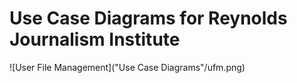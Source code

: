 # Use Case Diagrams for Reynolds Journalism Institute #
![User File Management]("Use Case Diagrams"/ufm.png)
